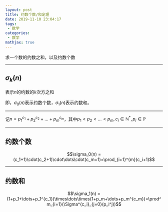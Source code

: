 ```yaml
---
layout: post
title: 约数个数/和定理
date: 2019-11-10 23:04:17
tags:
 - 数学
categories:
 - 数学
mathjax: true
---
```


求一个数的约数之和，以及约数个数

<!-- more -->

---
## $\sigma_k(n)$

表示$n$的约数的$k$次方之和

即，$\sigma_0(n)$表示约数个数，$\sigma_1(n)$表示约数和。

---

记$n = p_1 ^{c_1}+p_2 ^{c_2}+\dots+p_m ^{c_m}$，其中$p_1<p_2<\dots<p_m,c_i\in\mathbb{N^*},p_i\in\mathbb{P}$

---
## 约数个数

$$\sigma_0(n) = (c_1+1)\cdot(c_2+1)\cdot\dots\cdot(c_m+1)=\prod_{i+1}^{m}(c_i+1)$$

---
## 约数和

$$\sigma_1(n) = (1+p_1+\dots+p_1^{c_1})\times\dots\times(1+p_m+\dots+p_m^{c_m})=\prod^m_{i=1}(\Sigma^{c_i}_{j=0}(p_i^j))$$